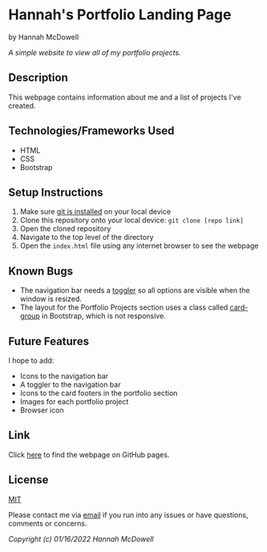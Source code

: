 # Hannah's Portfolio Landing Page

by Hannah McDowell

*A simple website to view all of my portfolio projects.*

## Description
This webpage contains information about me and a list of projects I've created.

## Technologies/Frameworks Used
* HTML
* CSS
* Bootstrap

## Setup Instructions
1. Make sure [git is installed](https://git-scm.com/book/en/v2/Getting-Started-Installing-Git) on your local device
2. Clone this repository onto your local device: `git clone [repo link]`
3. Open the cloned repository
4. Navigate to the top level of the directory
5. Open the `index.html` file using any internet browser to see the webpage

## Known Bugs
* The navigation bar needs a [toggler](https://getbootstrap.com/docs/4.0/components/navbar/#toggler) so all options are visible when the window is resized.
* The layout for the Portfolio Projects section uses a class called [card-group](https://getbootstrap.com/docs/4.0/components/card/#card-groups) in Bootstrap, which is not responsive. 

## Future Features
I hope to add:
* Icons to the navigation bar
* A toggler to the navigation bar
* Icons to the card footers in the portfolio section
* Images for each portfolio project
* Browser icon

## Link
Click [here](https://hannahmcdowell.github.io/portfolio-landing-page/) to find the webpage on GitHub pages.

## License
[MIT](https://opensource.org/licenses/MIT)  
  
  Please contact me via [email](mailto:hannah.mcdowell1@gmail.com) if you run into any issues or have questions, comments or concerns.

*Copyright (c) 01/16/2022 Hannah McDowell*

